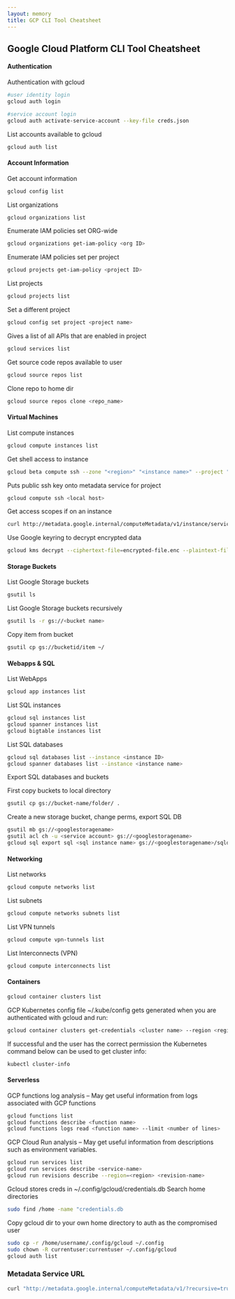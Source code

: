 ```yaml
---
layout: memory
title: GCP CLI Tool Cheatsheet
---
```


<!-- cSpell:disable -->
## Google Cloud Platform CLI Tool Cheatsheet

#### Authentication

Authentication with gcloud

```bash
#user identity login
gcloud auth login

#service account login
gcloud auth activate-service-account --key-file creds.json
```

List accounts available to gcloud

```bash
gcloud auth list
```

#### Account Information

Get account information

```bash
gcloud config list
```

List organizations

```bash
gcloud organizations list
```

Enumerate IAM policies set ORG-wide

```bash
gcloud organizations get-iam-policy <org ID>
```

Enumerate IAM policies set per project

```bash
gcloud projects get-iam-policy <project ID>
```

List projects

```bash
gcloud projects list
```

Set a different project

```bash
gcloud config set project <project name> 
```

Gives a list of all APIs that are enabled in project

```bash
gcloud services list
```

Get source code repos available to user

```bash
gcloud source repos list
```

Clone repo to home dir

```bash
gcloud source repos clone <repo_name>
```

#### Virtual Machines

List compute instances 

```bash
gcloud compute instances list
```

Get shell access to instance

```bash
gcloud beta compute ssh --zone "<region>" "<instance name>" --project "<project name>"
```

Puts public ssh key onto metadata service for project

```bash
gcloud compute ssh <local host>
```

Get access scopes if on an instance

```bash
curl http://metadata.google.internal/computeMetadata/v1/instance/service-accounts/default/scopes -H &#39;Metadata-Flavor:Google’
```

Use Google keyring to decrypt encrypted data

```bash
gcloud kms decrypt --ciphertext-file=encrypted-file.enc --plaintext-file=out.txt --key <crypto-key> --keyring <crypto-keyring> --location global
```

#### Storage Buckets

List Google Storage buckets

```bash
gsutil ls
```

List Google Storage buckets recursively

```bash
gsutil ls -r gs://<bucket name>
```

Copy item from bucket

```bash
gsutil cp gs://bucketid/item ~/
```

#### Webapps & SQL

List WebApps

```bash
gcloud app instances list
```

List SQL instances

```bash
gcloud sql instances list
gcloud spanner instances list
gcloud bigtable instances list
```

List SQL databases

```bash
gcloud sql databases list --instance <instance ID>
gcloud spanner databases list --instance <instance name>
```

Export SQL databases and buckets

First copy buckets to local directory

```bash
gsutil cp gs://bucket-name/folder/ .
```

Create a new storage bucket, change perms, export SQL DB

```bash
gsutil mb gs://<googlestoragename>
gsutil acl ch -u <service account> gs://<googlestoragename>
gcloud sql export sql <sql instance name> gs://<googlestoragename>/sqldump.gz --database=<database name>
```

#### Networking

List networks

```bash
gcloud compute networks list
```

List subnets

```bash
gcloud compute networks subnets list
```

List VPN tunnels

```bash
gcloud compute vpn-tunnels list
```

List Interconnects (VPN)

```bash
gcloud compute interconnects list
```

#### Containers

```bash
gcloud container clusters list
```

GCP Kubernetes config file ~/.kube/config gets generated when you are authenticated with gcloud and run:

```bash
gcloud container clusters get-credentials <cluster name> --region <region>
```

If successful and the user has the correct permission the Kubernetes command below can be used to get cluster info:

```bash
kubectl cluster-info
```

#### Serverless

GCP functions log analysis – May get useful information from logs associated with GCP functions

```bash
gcloud functions list
gcloud functions describe <function name>
gcloud functions logs read <function name> --limit <number of lines>
```

GCP Cloud Run analysis – May get useful information from descriptions such as environment variables.

```bash
gcloud run services list
gcloud run services describe <service-name>
gcloud run revisions describe --region=<region> <revision-name>
```

Gcloud stores creds in ~/.config/gcloud/credentials.db
Search home directories

```bash
sudo find /home -name "credentials.db
```

Copy gcloud dir to your own home directory to auth as the compromised user

```bash
sudo cp -r /home/username/.config/gcloud ~/.config
sudo chown -R currentuser:currentuser ~/.config/gcloud
gcloud auth list
```

### Metadata Service URL

```bash
curl "http://metadata.google.internal/computeMetadata/v1/?recursive=true&alt=text" -H "Metadata-Flavor: Google"
```
<!-- cSpell:enable -->
